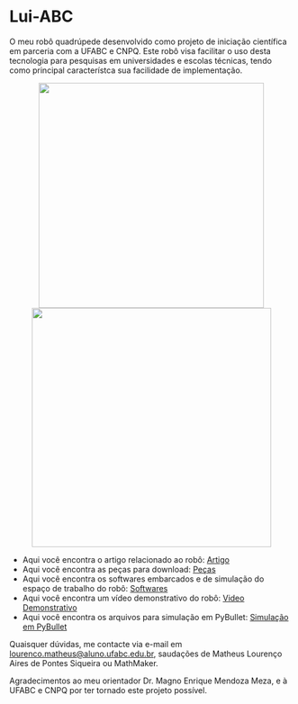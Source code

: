 # Lui-ABC
O meu robô quadrúpede desenvolvido como projeto de iniciação científica em parceria com a UFABC e CNPQ. Este robô visa facilitar o uso desta tecnologia para pesquisas em universidades e escolas técnicas, tendo como principal característca sua facilidade de implementação.
<div style="text-align: center;">
  <img src = "https://github.com/MathLou/Lui-ABC/assets/35754208/9db59ad0-9adc-4394-836d-ee8bd893321b" width="400"><br>
  <img src="https://github.com/MathLou/Lui-ABC/assets/35754208/6456c91b-50b7-47d9-8f7c-569b0692205a" width="425">
  <img scr = "https://github.com/user-attachments/assets/40bc12c9-1c6f-4bad-998f-fd5084575d3c" width ="400")>

</div>

<ul>
    <li>Aqui você encontra o artigo relacionado ao robô: <a href="https://github.com/MathLou/Lui-ABC/blob/main/Artigo.pdf">Artigo</a></li>
    <li>Aqui você encontra as peças para download: <a href="https://github.com/MathLou/Lui-ABC/tree/main/Hardware">Peças</a></li>
    <li>Aqui você encontra os softwares embarcados e de simulação do espaço de trabalho do robô: <a href="https://github.com/MathLou/Lui-ABC/tree/main/Softwares">Softwares</a></li>
    <li>Aqui você encontra um vídeo demonstrativo do robô: <a href="https://www.linkedin.com/feed/update/urn:li:activity:7212204018977169409/">Video Demonstrativo</a></li>
    <li>Aqui você encontra os arquivos para simulação em PyBullet: <a href="https://github.com/MathLou/Lui-ABC/tree/main/Simulations">Simulação em PyBullet</a></li>
</ul>


Quaisquer dúvidas, me contacte via e-mail em lourenco.matheus@aluno.ufabc.edu.br, saudações de Matheus Lourenço Aires de Pontes Siqueira ou MathMaker. 

Agradecimentos ao meu orientador Dr. Magno Enrique Mendoza Meza, e à UFABC e CNPQ por ter tornado este projeto possível.
